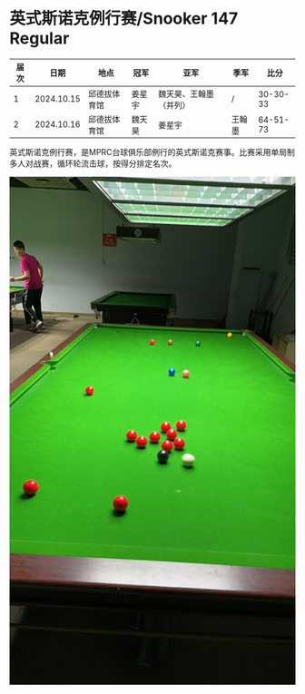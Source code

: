 # 英式斯诺克例行赛/Snooker 147 Regular

| 届次 | 日期       | 地点         | 冠军   | 亚军                   | 季军   | 比分     |
| ---- | ---------- | ------------ | ------ | ---------------------- | ------ | -------- |
| 1    | 2024.10.15 | 邱德拔体育馆 | 姜星宇 | 魏天昊、王翰墨（并列） | /      | 30-30-33 |
| 2    | 2024.10.16 | 邱德拔体育馆 | 魏天昊 | 姜星宇                 | 王翰墨 | 64-51-73 |

英式斯诺克例行赛，是MPRC台球俱乐部例行的英式斯诺克赛事。比赛采用单局制多人对战赛，循环轮流击球，按得分排定名次。

![](./img/snooker_147_regular.jpg)
